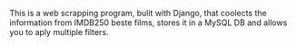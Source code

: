 This is a web scrapping program, bulit with Django, that coolects the information from IMDB250 beste films, stores it in a MySQL DB and allows you to aply multiple filters.
